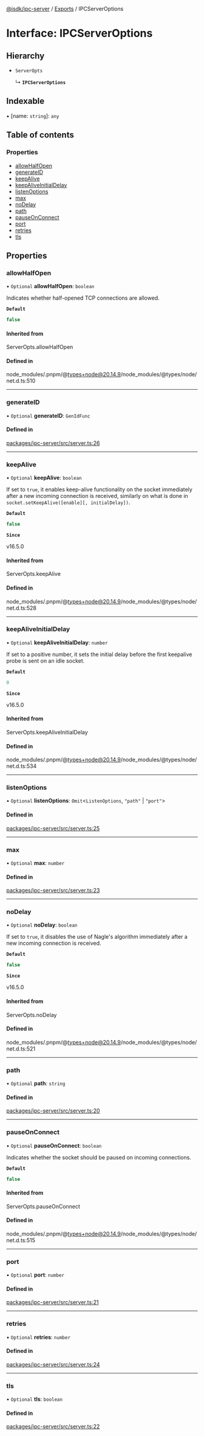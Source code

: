 [@isdk/ipc-server](../README.md) / [Exports](../modules.md) / IPCServerOptions

# Interface: IPCServerOptions

## Hierarchy

- `ServerOpts`

  ↳ **`IPCServerOptions`**

## Indexable

▪ [name: `string`]: `any`

## Table of contents

### Properties

- [allowHalfOpen](IPCServerOptions.md#allowhalfopen)
- [generateID](IPCServerOptions.md#generateid)
- [keepAlive](IPCServerOptions.md#keepalive)
- [keepAliveInitialDelay](IPCServerOptions.md#keepaliveinitialdelay)
- [listenOptions](IPCServerOptions.md#listenoptions)
- [max](IPCServerOptions.md#max)
- [noDelay](IPCServerOptions.md#nodelay)
- [path](IPCServerOptions.md#path)
- [pauseOnConnect](IPCServerOptions.md#pauseonconnect)
- [port](IPCServerOptions.md#port)
- [retries](IPCServerOptions.md#retries)
- [tls](IPCServerOptions.md#tls)

## Properties

### allowHalfOpen

• `Optional` **allowHalfOpen**: `boolean`

Indicates whether half-opened TCP connections are allowed.

**`Default`**

```ts
false
```

#### Inherited from

ServerOpts.allowHalfOpen

#### Defined in

node_modules/.pnpm/@types+node@20.14.9/node_modules/@types/node/net.d.ts:510

___

### generateID

• `Optional` **generateID**: `GenIdFunc`

#### Defined in

[packages/ipc-server/src/server.ts:26](https://github.com/isdk/ipc-server.js/blob/f9c03cdae67c31917ee51825ad932f20a97ede2a/src/server.ts#L26)

___

### keepAlive

• `Optional` **keepAlive**: `boolean`

If set to `true`, it enables keep-alive functionality on the socket immediately after a new incoming connection is received,
similarly on what is done in `socket.setKeepAlive([enable][, initialDelay])`.

**`Default`**

```ts
false
```

**`Since`**

v16.5.0

#### Inherited from

ServerOpts.keepAlive

#### Defined in

node_modules/.pnpm/@types+node@20.14.9/node_modules/@types/node/net.d.ts:528

___

### keepAliveInitialDelay

• `Optional` **keepAliveInitialDelay**: `number`

If set to a positive number, it sets the initial delay before the first keepalive probe is sent on an idle socket.

**`Default`**

```ts
0
```

**`Since`**

v16.5.0

#### Inherited from

ServerOpts.keepAliveInitialDelay

#### Defined in

node_modules/.pnpm/@types+node@20.14.9/node_modules/@types/node/net.d.ts:534

___

### listenOptions

• `Optional` **listenOptions**: `Omit`\<`ListenOptions`, ``"path"`` \| ``"port"``\>

#### Defined in

[packages/ipc-server/src/server.ts:25](https://github.com/isdk/ipc-server.js/blob/f9c03cdae67c31917ee51825ad932f20a97ede2a/src/server.ts#L25)

___

### max

• `Optional` **max**: `number`

#### Defined in

[packages/ipc-server/src/server.ts:23](https://github.com/isdk/ipc-server.js/blob/f9c03cdae67c31917ee51825ad932f20a97ede2a/src/server.ts#L23)

___

### noDelay

• `Optional` **noDelay**: `boolean`

If set to `true`, it disables the use of Nagle's algorithm immediately after a new incoming connection is received.

**`Default`**

```ts
false
```

**`Since`**

v16.5.0

#### Inherited from

ServerOpts.noDelay

#### Defined in

node_modules/.pnpm/@types+node@20.14.9/node_modules/@types/node/net.d.ts:521

___

### path

• `Optional` **path**: `string`

#### Defined in

[packages/ipc-server/src/server.ts:20](https://github.com/isdk/ipc-server.js/blob/f9c03cdae67c31917ee51825ad932f20a97ede2a/src/server.ts#L20)

___

### pauseOnConnect

• `Optional` **pauseOnConnect**: `boolean`

Indicates whether the socket should be paused on incoming connections.

**`Default`**

```ts
false
```

#### Inherited from

ServerOpts.pauseOnConnect

#### Defined in

node_modules/.pnpm/@types+node@20.14.9/node_modules/@types/node/net.d.ts:515

___

### port

• `Optional` **port**: `number`

#### Defined in

[packages/ipc-server/src/server.ts:21](https://github.com/isdk/ipc-server.js/blob/f9c03cdae67c31917ee51825ad932f20a97ede2a/src/server.ts#L21)

___

### retries

• `Optional` **retries**: `number`

#### Defined in

[packages/ipc-server/src/server.ts:24](https://github.com/isdk/ipc-server.js/blob/f9c03cdae67c31917ee51825ad932f20a97ede2a/src/server.ts#L24)

___

### tls

• `Optional` **tls**: `boolean`

#### Defined in

[packages/ipc-server/src/server.ts:22](https://github.com/isdk/ipc-server.js/blob/f9c03cdae67c31917ee51825ad932f20a97ede2a/src/server.ts#L22)
